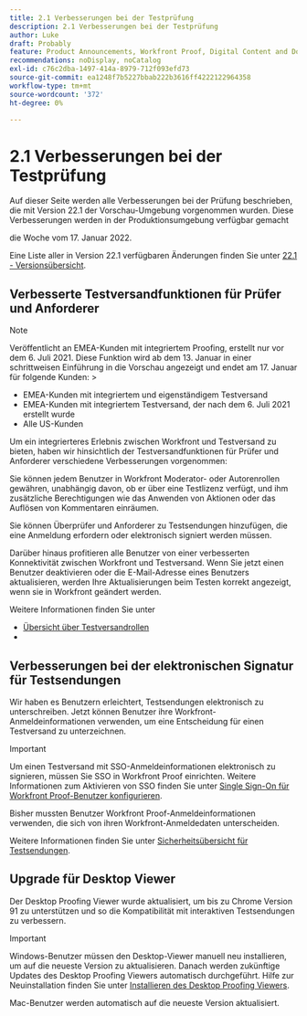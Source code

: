 ```yaml
---
title: 2.1 Verbesserungen bei der Testprüfung
description: 2.1 Verbesserungen bei der Testprüfung
author: Luke
draft: Probably
feature: Product Announcements, Workfront Proof, Digital Content and Documents
recommendations: noDisplay, noCatalog
exl-id: c76c2dba-1497-414a-8979-712f093efd73
source-git-commit: ea1248f7b5227bbab222b3616ff4222122964358
workflow-type: tm+mt
source-wordcount: '372'
ht-degree: 0%

---
```


# 2.1 Verbesserungen bei der Testprüfung

Auf dieser Seite werden alle Verbesserungen bei der Prüfung beschrieben, die mit Version 22.1 der Vorschau-Umgebung vorgenommen wurden. Diese Verbesserungen werden in der Produktionsumgebung verfügbar gemacht

<!--
<MadCap:conditionalText data-mc-conditions="QuicksilverOrClassic.Draft mode">
in January 2022
</MadCap:conditionalText>
-->

die Woche vom 17. Januar 2022.

Eine Liste aller in Version 22.1 verfügbaren Änderungen finden Sie unter [22.1 - Versionsübersicht](../../../product-announcements/product-releases/22.1-release-activity/22-1-release-overview.md).

## Verbesserte Testversandfunktionen für Prüfer und Anforderer

>[!NOTE]
>
>Veröffentlicht an EMEA-Kunden mit integriertem Proofing, erstellt nur vor dem 6. Juli 2021. Diese Funktion wird ab dem 13. Januar in einer schrittweisen Einführung in die Vorschau angezeigt und endet am 17. Januar für folgende Kunden: >
>* EMEA-Kunden mit integriertem und eigenständigem Testversand
>* EMEA-Kunden mit integriertem Testversand, der nach dem 6. Juli 2021 erstellt wurde
>* Alle US-Kunden
>

Um ein integrierteres Erlebnis zwischen Workfront und Testversand zu bieten, haben wir hinsichtlich der Testversandfunktionen für Prüfer und Anforderer verschiedene Verbesserungen vorgenommen:

Sie können jedem Benutzer in Workfront Moderator- oder Autorenrollen gewähren, unabhängig davon, ob er über eine Testlizenz verfügt, und ihm zusätzliche Berechtigungen wie das Anwenden von Aktionen oder das Auflösen von Kommentaren einräumen.

Sie können Überprüfer und Anforderer zu Testsendungen hinzufügen, die eine Anmeldung erfordern oder elektronisch signiert werden müssen.

Darüber hinaus profitieren alle Benutzer von einer verbesserten Konnektivität zwischen Workfront und Testversand. Wenn Sie jetzt einen Benutzer deaktivieren oder die E-Mail-Adresse eines Benutzers aktualisieren, werden Ihre Aktualisierungen beim Testen korrekt angezeigt, wenn sie in Workfront geändert werden.

Weitere Informationen finden Sie unter

* [Übersicht über Testversandrollen](../../../review-and-approve-work/proofing/proofing-overview/proof-roles.md)
*  

## Verbesserungen bei der elektronischen Signatur für Testsendungen

Wir haben es Benutzern erleichtert, Testsendungen elektronisch zu unterschreiben. Jetzt können Benutzer ihre Workfront-Anmeldeinformationen verwenden, um eine Entscheidung für einen Testversand zu unterzeichnen.

>[!IMPORTANT]
>
>Um einen Testversand mit SSO-Anmeldeinformationen elektronisch zu signieren, müssen Sie SSO in Workfront Proof einrichten. Weitere Informationen zum Aktivieren von SSO finden Sie unter [Single Sign-On für Workfront Proof-Benutzer konfigurieren](../../../workfront-proof/wp-acct-admin/account-settings/configure-sso-for-wp-users.md).

Bisher mussten Benutzer Workfront Proof-Anmeldeinformationen verwenden, die sich von ihren Workfront-Anmeldedaten unterscheiden.

Weitere Informationen finden Sie unter [Sicherheitsübersicht für Testsendungen](../../../review-and-approve-work/proofing/proofing-overview/proof-security-overview.md).

## Upgrade für Desktop Viewer

Der Desktop Proofing Viewer wurde aktualisiert, um bis zu Chrome Version 91 zu unterstützen und so die Kompatibilität mit interaktiven Testsendungen zu verbessern.

>[!IMPORTANT]
>
>Windows-Benutzer müssen den Desktop-Viewer manuell neu installieren, um auf die neueste Version zu aktualisieren. Danach werden zukünftige Updates des Desktop Proofing Viewers automatisch durchgeführt. Hilfe zur Neuinstallation finden Sie unter [Installieren des Desktop Proofing Viewers](../../../review-and-approve-work/proofing/use-the-desktop-proofing-viewer/installing-desktop-proofing-viewer.md).

Mac-Benutzer werden automatisch auf die neueste Version aktualisiert.

